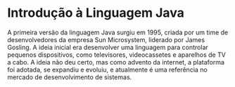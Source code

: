 # Introdução à Linguagem Java

A primeira versão da linguagem Java surgiu em 1995, criada por um time de desenvolvedores da empresa Sun Microsystem, liderado por James Gosling. A ideia inicial era desenvolver uma linguagem para controlar pequenos dispositivos, como televisores, videocassetes e aparelhos de TV a cabo. A ideia não deu certo, mas como advento da internet, a plataforma foi adotada, se expandiu e evoluiu, e atualmente é uma referência no mercado de desenvolvimento de sistemas.